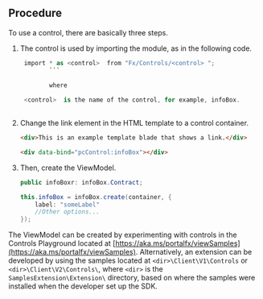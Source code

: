 
<a name="procedure"></a>
## Procedure

To use a control, there are basically three steps.

1. The control is used by importing the module, as in the following code.

   ```c#
    import * as <control>  from "Fx/Controls/<control> ";
		   ```

		   where
		   
	<control>  is the name of the control, for example, infoBox.
	
1. Change the link element in the HTML template to a control container.

    ```html
    <div>This is an example template blade that shows a link.</div>

    <div data-bind="pcControl:infoBox"></div>
    ```

1. Then, create the ViewModel.

   ```c#
   public infoBoxr: infoBox.Contract;

   this.infoBox = infoBox.create(container, {
       label: "someLabel"
       //Other options...
   });

   ```

The ViewModel can be created by experimenting with controls in the Controls Playground located at  [https://aka.ms/portalfx/viewSamples](https://aka.ms/portalfx/viewSamples). Alternatively, an extension can be developed by using the samples located at  `<dir>\Client\V1\Controls` or `<dir>\Client\V2\Controls\`, where `<dir>` is the `SamplesExtension\Extension\` directory, based on where the samples were installed when the developer set up the SDK.